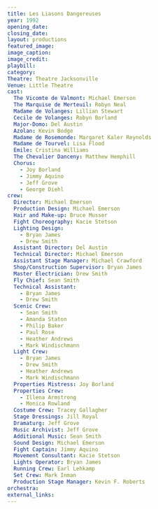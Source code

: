 ```yaml
---
title: Les Liasons Dangereuses
year: 1992
opening_date: 
closing_date: 
layout: productions
featured_image: 
image_caption:
image_credit:
playbill: 
category: 
Theatre: Theatre Jacksonville
Venue: Little Theatre
cast:
  The Vicomte de Valmont: Michael Emerson
  The Marquise de Merteuil: Robyn Neal
  Madame de Volanges: Lillian Stewart
  Cecile de Volanges: Robyn Borland
  Major-Domo: Del Austin
  Azolan: Kevin Bodge
  Madame de Rosemonde: Margaret Kaler Reynolds
  Madame de Tourvel: Lisa Flood
  Emile: Cristina Williams
  The Chevalier Danceny: Matthew Hemphill
  Chorus:
    - Joy Borland
    - Jimmy Aquino
    - Jeff Grove
    - George Diehl
crew:
  Director: Michael Emerson
  Production Design: Michael Emerson
  Hair and Make-up: Bruce Musser
  Fight Choreography: Kacie Stetson
  Lighting Design:
    - Bryan James
    - Drew Smith
  Assistant Director: Del Austin
  Technical Director: Michael Emerson
  Assistant Stage Manager: Michael Crawford
  Shop/Construction Supervisor: Bryan James
  Master Electrician: Drew Smith
  Fly Chief: Sean Smith
  Technical Assistant:
    - Bryan James
    - Drew Smith
  Scenic Crew:
    - Sean Smith
    - Amanda Staton
    - Philip Baker
    - Paul Rose
    - Heather Andrews
    - Mark Windischmann
  Light Crew:
    - Bryan James
    - Drew Smith
    - Heather Andrews
    - Mark Windischmann
  Properties Mistress: Joy Borland
  Properties Crew:
    - Illena Armstrong
    - Monica Rowland
  Costume Crew: Tracey Gallagher
  Stage Dressings: Jill Royal
  Dramaturg: Jeff Grove
  Music Archivist: Jeff Grove
  Additional Music: Sean Smith
  Sound Design: Michael Emerson
  Fight Captain: Jimmy Aquino
  Movement Consultant: Kacie Stetson
  Lights Operator: Bryan James
  Running Crew: Earl Lehkamp
  Set Crew: Mark Inman
  Production Stage Manager: Kevin F. Roberts
orchestra:
external_links:
---
```

